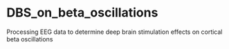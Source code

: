 # DBS_on_beta_oscillations
Processing EEG data to determine deep brain stimulation effects on cortical beta oscillations
